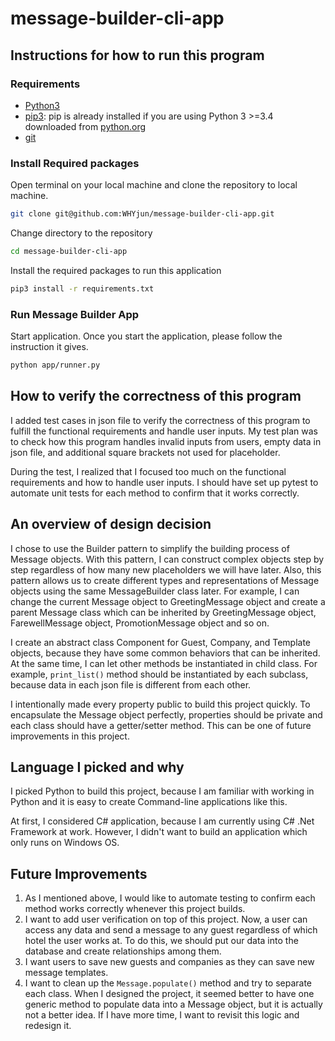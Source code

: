 # message-builder-cli-app

## Instructions for how to run this program

### Requirements

- [Python3](https://www.python.org/downloads/)
- [pip3](https://pip.pypa.io/en/stable/installing/): pip is already installed if you are using Python 3 >=3.4 downloaded from [python.org](https://www.python.org)
- [git](https://git-scm.com/downloads)

### Install Required packages

Open terminal on your local machine and clone the repository to local machine.

```bash
git clone git@github.com:WHYjun/message-builder-cli-app.git
```

Change directory to the repository

```bash
cd message-builder-cli-app
```

Install the required packages to run this application

```bash
pip3 install -r requirements.txt
```

### Run Message Builder App

Start application. Once you start the application, please follow the instruction it gives.

```bash
python app/runner.py
```

## How to verify the correctness of this program

I added test cases in json file to verify the correctness of this program to fulfill the functional requirements and handle user inputs. My test plan was to check how this program handles invalid inputs from users, empty data in json file, and additional square brackets not used for placeholder.

During the test, I realized that I focused too much on the functional requirements and how to handle user inputs. I should have set up pytest to automate unit tests for each method to confirm that it works correctly.

## An overview of design decision

I chose to use the Builder pattern to simplify the building process of Message objects. With this pattern, I can construct complex objects step by step regardless of how many new placeholders we will have later. Also, this pattern allows us to create different types and representations of Message objects using the same MessageBuilder class later. For example, I can change the current Message object to GreetingMessage object and create a parent Message class which can be inherited by GreetingMessage object, FarewellMessage object, PromotionMessage object and so on.

I create an abstract class Component for Guest, Company, and Template objects, because they have some common behaviors that can be inherited. At the same time, I can let other methods be instantiated in child class. For example, `print_list()` method should be instantiated by each subclass, because data in each json file is different from each other.

I intentionally made every property public to build this project quickly. To encapsulate the Message object perfectly, properties should be private and each class should have a getter/setter method. This can be one of future improvements in this project.

## Language I picked and why

I picked Python to build this project, because I am familiar with working in Python and it is easy to create Command-line applications like this.

At first, I considered C# application, because I am currently using C# .Net Framework at work. However, I didn't want to build an application which only runs on Windows OS.

## Future Improvements

1. As I mentioned above, I would like to automate testing to confirm each method works correctly whenever this project builds.
2. I want to add user verification on top of this project. Now, a user can access any data and send a message to any guest regardless of which hotel the user works at. To do this, we should put our data into the database and create relationships among them.
3. I want users to save new guests and companies as they can save new message templates.
4. I want to clean up the `Message.populate()` method and try to separate each class. When I designed the project, it seemed better to have one generic method to populate data into a Message object, but it is actually not a better idea. If I have more time, I want to revisit this logic and redesign it.
